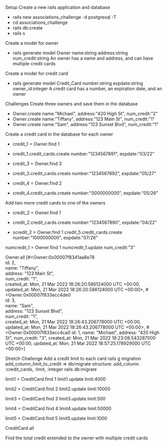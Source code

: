 Setup
Create a new rails application and database
- rails new associations_challenge -d postgresql -T
- cd associations_challenge
- rails db:create
- rails s


Create a model for owner
- rails generate model Owner name:string address:string num_credit:string
An owner has a name and address, and can have multiple credit cards

Create a model for credit card
- rails generate model Credit_Card number:string expdate:string owner_id:integer
A credit card has a number, an expiration date, and an owner


Challenges
Create three owners and save them in the database
- Owner.create name:"Michael", address:"420 High St", num_credit:"2"
- Owner.create name:"Tiffany", address:"123 Main St", num_credit:"1"
- Owner.create name:"Sam", address:"123 Sunset Blvd", num_credit:"1"


Create a credit card in the database for each owner
- credit_1 = Owner.find 1
- credit_1.credit_cards.create number:"1234567891", expdate:"03/22"

- credit_3 = Owner.find 3
- credit_3.credit_cards.create number:"1234567892", expdate:"05/27"

- credit_4 = Owner.find 2
- credit_4.credit_cards.create number:"0000000000", expdate:"05/26"

Add two more credit cards to one of the owners
- credit_2 = Owner.find 1
- credit_2.credit_cards.create number:"1234567890", expdate:"04/22"

- scredit_2 = Owner.find 1
credit_5.credit_cards.create number:"1000000000", expdate:"07/26"

numcredit_1 = Owner.find 1
numcredit_1.update num_credit:"3"


Owner.all
[#<Owner:0x00007f8341aa8e78                                           
  id: 2,                                                              
  name: "Tiffany",                                                    
  address: "123 Main St",                                             
  num_credit: "1",                                                    
  created_at: Mon, 21 Mar 2022 18:26:20.586124000 UTC +00:00,         
  updated_at: Mon, 21 Mar 2022 18:26:20.586124000 UTC +00:00>,
 #<Owner:0x00007f833ecc4de0                                  
  id: 3,                                                     
  name: "Sam",                                               
  address: "123 Sunset Blvd",                                
  num_credit: "1",                                           
  created_at: Mon, 21 Mar 2022 18:26:43.206778000 UTC +00:00,
  updated_at: Mon, 21 Mar 2022 18:26:43.206778000 UTC +00:00>,
 #<Owner:0x00007f833ecc4ca0
  id: 1,
  name: "Michael",
  address: "420 High St",
  num_credit: "3",
  created_at: Mon, 21 Mar 2022 18:23:08.543287000 UTC +00:00,
  updated_at: Mon, 21 Mar 2022 18:57:25.178929000 UTC +00:00>] 


Stretch Challenge
Add a credit limit to each card
rails g migration add_column_limit_to_credit 
=> db/migrate
structure: add_column :credit_cards, :limit, :integer
rails db:migrate 

limit1 = CreditCard.find 1
limit1.update limit:4000

limit2 = CreditCard.find 2
limit2.update limit:10000

limit3 = CreditCard.find 3
limit3.update limit:500

limit4 = CreditCard.find 4
limit4.update limit:50000

limit5 = CreditCard.find 5
limit5.update limit:1000

CreditCard.all


Find the total credit extended to the owner with multiple credit cards
